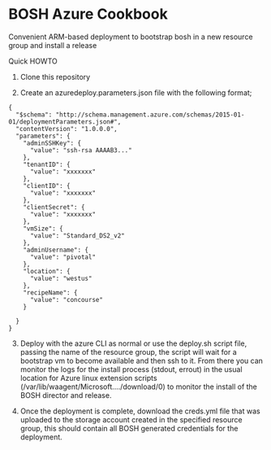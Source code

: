 # BOSH Azure Cookbook
Convenient ARM-based deployment to bootstrap bosh in a new resource group and install a release

Quick HOWTO

1. Clone this repository

2. Create an azuredeploy.parameters.json file with the following format;

```
{
  "$schema": "http://schema.management.azure.com/schemas/2015-01-01/deploymentParameters.json#",
  "contentVersion": "1.0.0.0",
  "parameters": {
    "adminSSHKey": {
      "value": "ssh-rsa AAAAB3..."
    },
    "tenantID": {
      "value": "xxxxxxx"
    },
    "clientID": {
      "value": "xxxxxxx"
    },
    "clientSecret": {
      "value": "xxxxxxx"
    },
    "vmSize": {
      "value": "Standard_DS2_v2"
    },
    "adminUsername": {
      "value": "pivotal"
    },
    "location": {
      "value": "westus"
    },
    "recipeName": {
      "value": "concourse"
    }

  }
}
```

3. Deploy with the azure CLI as normal or use the deploy.sh script file, passing the name of the resource group, the script will wait
for a bootstrap vm to become available and then ssh to it. From there you can monitor the logs for the install process (stdout, errout) in the usual location for
Azure linux extension scripts (/var/lib/waagent/Microsoft..../download/0) to monitor the install of the BOSH director and release.

4. Once the deployment is complete, download the creds.yml file that was uploaded to the storage account created in the specified resource group, this
should contain all BOSH generated credentials for the deployment.
